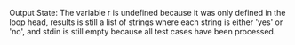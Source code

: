 Output State: The variable r is undefined because it was only defined in the loop head, results is still a list of strings where each string is either 'yes' or 'no', and stdin is still empty because all test cases have been processed.